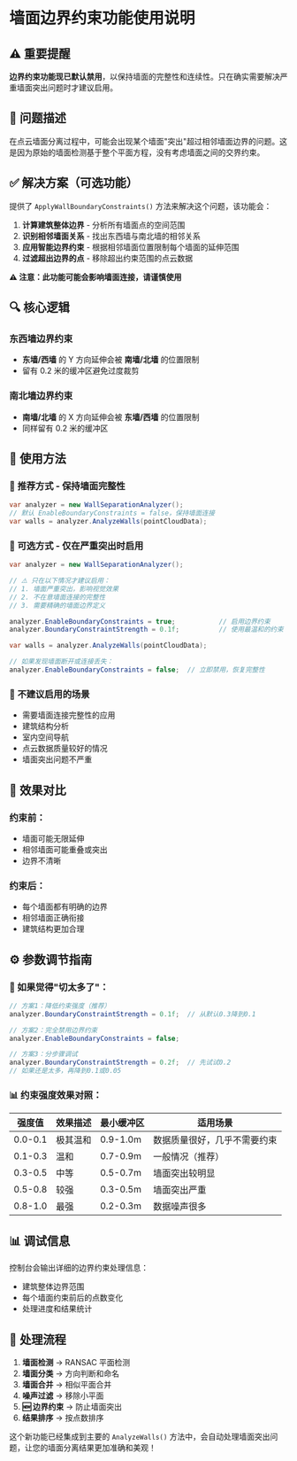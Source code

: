 # 墙面边界约束功能使用说明

## ⚠️ 重要提醒
**边界约束功能现已默认禁用**，以保持墙面的完整性和连续性。只在确实需要解决严重墙面突出问题时才建议启用。

## 🔧 问题描述
在点云墙面分离过程中，可能会出现某个墙面"突出"超过相邻墙面边界的问题。这是因为原始的墙面检测基于整个平面方程，没有考虑墙面之间的交界约束。

## ✅ 解决方案（可选功能）
提供了 `ApplyWallBoundaryConstraints()` 方法来解决这个问题，该功能会：

1. **计算建筑整体边界** - 分析所有墙面点的空间范围
2. **识别相邻墙面关系** - 找出东西墙与南北墙的相邻关系
3. **应用智能边界约束** - 根据相邻墙面位置限制每个墙面的延伸范围
4. **过滤超出边界的点** - 移除超出约束范围的点云数据

**⚠️ 注意：此功能可能会影响墙面连接，请谨慎使用**

## 🔍 核心逻辑

### 东西墙边界约束
- **东墙/西墙** 的 Y 方向延伸会被 **南墙/北墙** 的位置限制
- 留有 0.2 米的缓冲区避免过度裁剪

### 南北墙边界约束  
- **南墙/北墙** 的 X 方向延伸会被 **东墙/西墙** 的位置限制
- 同样留有 0.2 米的缓冲区

## 📝 使用方法

### 🎯 **推荐方式 - 保持墙面完整性**

```csharp
var analyzer = new WallSeparationAnalyzer();
// 默认 EnableBoundaryConstraints = false，保持墙面连接
var walls = analyzer.AnalyzeWalls(pointCloudData);
```

### 🔧 **可选方式 - 仅在严重突出时启用**

```csharp
var analyzer = new WallSeparationAnalyzer();

// ⚠️ 只在以下情况才建议启用：
// 1. 墙面严重突出，影响视觉效果
// 2. 不在意墙面连接的完整性
// 3. 需要精确的墙面边界定义

analyzer.EnableBoundaryConstraints = true;           // 启用边界约束
analyzer.BoundaryConstraintStrength = 0.1f;          // 使用最温和的约束

var walls = analyzer.AnalyzeWalls(pointCloudData);

// 如果发现墙面断开或连接丢失：
analyzer.EnableBoundaryConstraints = false;  // 立即禁用，恢复完整性
```

### 🚫 **不建议启用的场景**

- 需要墙面连接完整性的应用
- 建筑结构分析
- 室内空间导航
- 点云数据质量较好的情况
- 墙面突出问题不严重

## 🎯 效果对比

### 约束前：
- 墙面可能无限延伸
- 相邻墙面可能重叠或突出
- 边界不清晰

### 约束后：
- 每个墙面都有明确的边界
- 相邻墙面正确衔接
- 建筑结构更加合理

## ⚙️ 参数调节指南

### 🔧 如果觉得"切太多了"：

```csharp
// 方案1：降低约束强度（推荐）
analyzer.BoundaryConstraintStrength = 0.1f;  // 从默认0.3降到0.1

// 方案2：完全禁用边界约束
analyzer.EnableBoundaryConstraints = false;

// 方案3：分步骤调试
analyzer.BoundaryConstraintStrength = 0.2f;  // 先试试0.2
// 如果还是太多，再降到0.1或0.05
```

### 📊 约束强度效果对照：

| 强度值 | 效果描述 | 最小缓冲区 | 适用场景 |
|--------|----------|-----------|----------|
| 0.0-0.1 | 极其温和 | 0.9-1.0m | 数据质量很好，几乎不需要约束 |
| 0.1-0.3 | 温和 | 0.7-0.9m | 一般情况（推荐） |
| 0.3-0.5 | 中等 | 0.5-0.7m | 墙面突出较明显 |
| 0.5-0.8 | 较强 | 0.3-0.5m | 墙面突出严重 |
| 0.8-1.0 | 最强 | 0.2-0.3m | 数据噪声很多 |

## 📊 调试信息

控制台会输出详细的边界约束处理信息：
- 建筑整体边界范围
- 每个墙面约束前后的点数变化
- 处理进度和结果统计

## 🔄 处理流程

1. **墙面检测** → RANSAC 平面检测
2. **墙面分类** → 方向判断和命名  
3. **墙面合并** → 相似平面合并
4. **噪声过滤** → 移除小平面
5. **🆕 边界约束** → 防止墙面突出
6. **结果排序** → 按点数排序

这个新功能已经集成到主要的 `AnalyzeWalls()` 方法中，会自动处理墙面突出问题，让您的墙面分离结果更加准确和美观！
